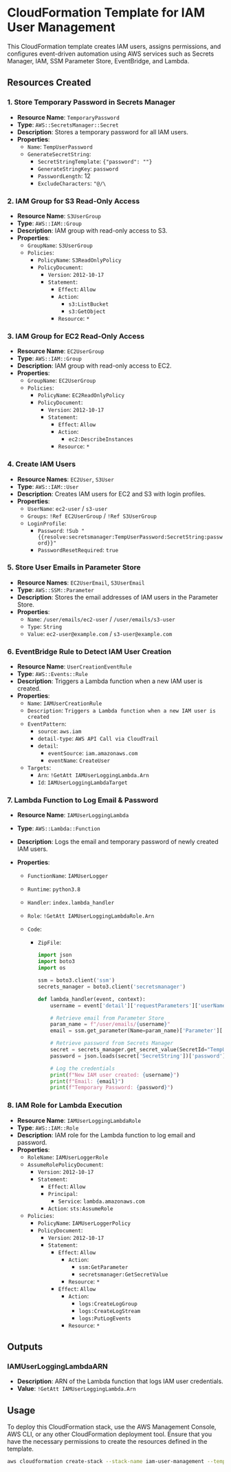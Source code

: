 # CloudFormation Template for IAM User Management

This CloudFormation template creates IAM users, assigns permissions, and configures event-driven automation using AWS services such as Secrets Manager, IAM, SSM Parameter Store, EventBridge, and Lambda.

## Resources Created

### 1. Store Temporary Password in Secrets Manager

-   **Resource Name**: `TemporaryPassword`
-   **Type**: `AWS::SecretsManager::Secret`
-   **Description**: Stores a temporary password for all IAM users.
-   **Properties**:
    -   `Name`: `TempUserPassword`
    -   `GenerateSecretString`:
        -   `SecretStringTemplate`: `{"password": ""}`
        -   `GenerateStringKey`: `password`
        -   `PasswordLength`: 12
        -   `ExcludeCharacters`: `"@/\`

### 2. IAM Group for S3 Read-Only Access

-   **Resource Name**: `S3UserGroup`
-   **Type**: `AWS::IAM::Group`
-   **Description**: IAM group with read-only access to S3.
-   **Properties**:
    -   `GroupName`: `S3UserGroup`
    -   `Policies`:
        -   `PolicyName`: `S3ReadOnlyPolicy`
        -   `PolicyDocument`:
            -   `Version`: `2012-10-17`
            -   `Statement`:
                -   `Effect`: `Allow`
                -   `Action`:
                    -   `s3:ListBucket`
                    -   `s3:GetObject`
                -   `Resource`: `*`

### 3. IAM Group for EC2 Read-Only Access

-   **Resource Name**: `EC2UserGroup`
-   **Type**: `AWS::IAM::Group`
-   **Description**: IAM group with read-only access to EC2.
-   **Properties**:
    -   `GroupName`: `EC2UserGroup`
    -   `Policies`:
        -   `PolicyName`: `EC2ReadOnlyPolicy`
        -   `PolicyDocument`:
            -   `Version`: `2012-10-17`
            -   `Statement`:
                -   `Effect`: `Allow`
                -   `Action`:
                    -   `ec2:DescribeInstances`
                -   `Resource`: `*`

### 4. Create IAM Users

-   **Resource Names**: `EC2User`, `S3User`
-   **Type**: `AWS::IAM::User`
-   **Description**: Creates IAM users for EC2 and S3 with login profiles.
-   **Properties**:
    -   `UserName`: `ec2-user` / `s3-user`
    -   `Groups`: `!Ref EC2UserGroup` / `!Ref S3UserGroup`
    -   `LoginProfile`:
        -   `Password`: `!Sub "{{resolve:secretsmanager:TempUserPassword:SecretString:password}}"`
        -   `PasswordResetRequired`: `true`

### 5. Store User Emails in Parameter Store

-   **Resource Names**: `EC2UserEmail`, `S3UserEmail`
-   **Type**: `AWS::SSM::Parameter`
-   **Description**: Stores the email addresses of IAM users in the Parameter Store.
-   **Properties**:
    -   `Name`: `/user/emails/ec2-user` / `/user/emails/s3-user`
    -   `Type`: `String`
    -   `Value`: `ec2-user@example.com` / `s3-user@example.com`

### 6. EventBridge Rule to Detect IAM User Creation

-   **Resource Name**: `UserCreationEventRule`
-   **Type**: `AWS::Events::Rule`
-   **Description**: Triggers a Lambda function when a new IAM user is created.
-   **Properties**:
    -   `Name`: `IAMUserCreationRule`
    -   `Description`: `Triggers a Lambda function when a new IAM user is created`
    -   `EventPattern`:
        -   `source`: `aws.iam`
        -   `detail-type`: `AWS API Call via CloudTrail`
        -   `detail`:
            -   `eventSource`: `iam.amazonaws.com`
            -   `eventName`: `CreateUser`
    -   `Targets`:
        -   `Arn`: `!GetAtt IAMUserLoggingLambda.Arn`
        -   `Id`: `IAMUserLoggingLambdaTarget`

### 7. Lambda Function to Log Email & Password

-   **Resource Name**: `IAMUserLoggingLambda`
-   **Type**: `AWS::Lambda::Function`
-   **Description**: Logs the email and temporary password of newly created IAM users.
-   **Properties**:

    -   `FunctionName`: `IAMUserLogger`
    -   `Runtime`: `python3.8`
    -   `Handler`: `index.lambda_handler`
    -   `Role`: `!GetAtt IAMUserLoggingLambdaRole.Arn`
    -   `Code`:

        -   `ZipFile`:

            ```python
            import json
            import boto3
            import os

            ssm = boto3.client('ssm')
            secrets_manager = boto3.client('secretsmanager')

            def lambda_handler(event, context):
                username = event['detail']['requestParameters']['userName']

                # Retrieve email from Parameter Store
                param_name = f"/user/emails/{username}"
                email = ssm.get_parameter(Name=param_name)['Parameter']['Value']

                # Retrieve password from Secrets Manager
                secret = secrets_manager.get_secret_value(SecretId="TempUserPassword")
                password = json.loads(secret['SecretString'])['password']

                # Log the credentials
                print(f"New IAM user created: {username}")
                print(f"Email: {email}")
                print(f"Temporary Password: {password}")
            ```

### 8. IAM Role for Lambda Execution

-   **Resource Name**: `IAMUserLoggingLambdaRole`
-   **Type**: `AWS::IAM::Role`
-   **Description**: IAM role for the Lambda function to log email and password.
-   **Properties**:
    -   `RoleName`: `IAMUserLoggerRole`
    -   `AssumeRolePolicyDocument`:
        -   `Version`: `2012-10-17`
        -   `Statement`:
            -   `Effect`: `Allow`
            -   `Principal`:
                -   `Service`: `lambda.amazonaws.com`
            -   `Action`: `sts:AssumeRole`
    -   `Policies`:
        -   `PolicyName`: `IAMUserLoggerPolicy`
        -   `PolicyDocument`:
            -   `Version`: `2012-10-17`
            -   `Statement`:
                -   `Effect`: `Allow`
                    -   `Action`:
                        -   `ssm:GetParameter`
                        -   `secretsmanager:GetSecretValue`
                    -   `Resource`: `*`
                -   `Effect`: `Allow`
                    -   `Action`:
                        -   `logs:CreateLogGroup`
                        -   `logs:CreateLogStream`
                        -   `logs:PutLogEvents`
                    -   `Resource`: `*`

## Outputs

### IAMUserLoggingLambdaARN

-   **Description**: ARN of the Lambda function that logs IAM user credentials.
-   **Value**: `!GetAtt IAMUserLoggingLambda.Arn`

## Usage

To deploy this CloudFormation stack, use the AWS Management Console, AWS CLI, or any other CloudFormation deployment tool. Ensure that you have the necessary permissions to create the resources defined in the template.

```sh
aws cloudformation create-stack --stack-name iam-user-management --template-body file://index.yaml --capabilities CAPABILITY_NAMED_IAM
```
